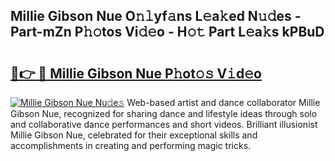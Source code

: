 ## Millie Gibson Nue O𝚗𝚕yf𝚊ns L𝚎a𝚔ed N𝚞𝚍es - Part-mZn P𝚑𝚘tos Vi𝚍𝚎o - H𝚘𝚝 Part L𝚎a𝚔s kPBuD

# <h2><a href="http://kf9dc41.oniu.top/?m=Millie+Gibson+Nue">🔗👉 🔴 Millie Gibson Nue P𝚑ot𝚘𝚜 V𝚒d𝚎o</a></h2>

[![Millie Gibson Nue Nu𝚍e𝚜](https://i.imgur.com/0qMVB7G.gif)](http://kf9dc41.oniu.top/?m=Millie+Gibson+Nue)
Web-based artist and dance collaborator Millie Gibson Nue, recognized for sharing dance and lifestyle ideas through solo and collaborative dance performances and short videos. Brilliant illusionist Millie Gibson Nue, celebrated for their exceptional skills and accomplishments in creating and performing magic tricks.  
